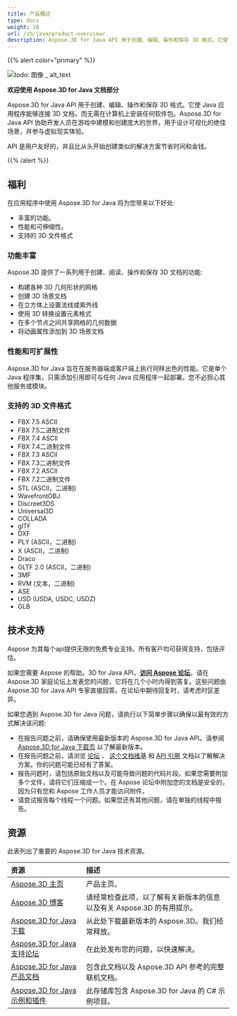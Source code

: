 ```yaml
---
title: 产品概述
type: docs
weight: 10
url: /zh/java/product-overview/
description: Aspose.3D for Java API 用于创建、编辑、操作和保存 3D 格式。它使 Java 应用程序能够连接 3D 文档，而无需在计算机上安装任何软件包。Aspose.3D for Java API 协助开发人员在游戏中建模和创建庞大的世界，用于设计可视化的绝佳场景，并参与虚拟现实体验。
---
```

{{% alert color="primary" %}} 

![todo: 图像 _ alt_text](product-overview_1)

**欢迎使用 Aspose.3D for Java 文档部分**

Aspose.3D for Java API 用于创建、编辑、操作和保存 3D 格式。它使 Java 应用程序能够连接 3D 文档，而无需在计算机上安装任何软件包。Aspose.3D for Java API 协助开发人员在游戏中建模和创建庞大的世界，用于设计可视化的绝佳场景，并参与虚拟现实体验。

API 是用户友好的，并且比从头开始创建类似的解决方案节省时间和金钱。

{{% /alert %}} 
##  **福利**
在应用程序中使用 Aspose.3D for Java 将为您带来以下好处:

- 丰富的功能。
- 性能和可伸缩性。
- 支持的 3D 文件格式
###  **功能丰富**
Aspose.3D 提供了一系列用于创建、阅读、操作和保存 3D 文档的功能:

- 构建各种 3D 几何形状的网格
- 创建 3D 场景文档
- 在立方体上设置法线或紫外线
- 使用 3D 转换设置元素格式
- 在多个节点之间共享网格的几何数据
- 将动画属性添加到 3D 场景文档
###  **性能和可扩展性**
Aspose.3D for Java 旨在在服务器端或客户端上执行同样出色的性能。它是单个 Java 程序集，只需添加引用即可与任何 Java 应用程序一起部署。您不必担心其他服务或模块。
###  **支持的 3D 文件格式**
- FBX 7.5 ASCII
- FBX 7.5二进制文件
- FBX 7.4 ASCII
- FBX 7.4二进制文件
- FBX 7.3 ASCII
- FBX 7.3二进制文件
- FBX 7.2 ASCII
- FBX 7.2二进制文件
- STL (ASCII，二进制)
- WavefrontOBJ
- Discreet3DS
- Universal3D
- COLLADA
- glTF
- DXF
- PLY (ASCII，二进制)
- X (ASCII，二进制)
- Draco
- GLTF 2.0 (ASCII，二进制)
- 3MF
- RVM (文本，二进制)
- ASE
- USD (USDA, USDC, USDZ)
- GLB
##  **技术支持**
Aspose 为其每个api提供无限的免费专业支持。所有客户均可获得支持，包括评估。

如果您需要 Aspose 的帮助。3D for Java API，[**访问 Aspose 论坛**](https://forum.aspose.com/)。请在 Aspose.3D 家庭论坛上发表您的问题，它将在几个小时内得到答复。这些问题由 Aspose.3D for Java API 专家直接回答。在论坛中期待回复时，请考虑时区差异。

如果您遇到 Aspose.3D for Java 问题，请执行以下简单步骤以确保以最有效的方式解决该问题:

- 在报告问题之前，请确保使用最新版本的 Aspose.3D for Java API。请参阅 [Aspose.3D for Java 下载页](https://repository.aspose.com/repo/com/aspose/aspose-3d/) 以了解最新版本。
- 在报告问题之前，请浏览 [论坛](https://forum.aspose.com/c/3d) 、 [这个文档维基](/3d/zh/java/) 和 [API 引用](https://reference.aspose.com/3d/java) 文档以了解解决方案。你的问题可能已经有了答案。
- 报告问题时，请包括原始文档以及可能导致问题的代码片段。如果您需要附加多个文件，请将它们压缩成一个。在 Aspose 论坛中附加您的文档是安全的，因为只有您和 Aspose 工作人员才能访问附件。
- 请尝试报告每个线程一个问题。如果您还有其他问题，请在单独的线程中报告。
##  **资源**
此表列出了重要的 Aspose.3D for Java 技术资源。

|**资源**|**描述**|
| :- | :- |
|[Aspose.3D 主页](https://products.aspose.com/3d/java/)|产品主页。|
|[Aspose.3D 博客](https://blog.aspose.com/category/3d/)|请经常检查此项，以了解有关新版本的信息以及有关 Aspose.3D 的有用提示。|
|[Aspose.3D for Java 下载](https://repository.aspose.com/repo/com/aspose/aspose-3d/)|从此处下载最新版本的 Aspose.3D。我们经常释放。|
|[Aspose.3D for Java 支持论坛](https://forum.aspose.com/c/3d/18)|在此处发布您的问题，以快速解决。|
|[Aspose.3D for Java 产品文档](/3d/zh/java/)|包含此文档以及 Aspose.3D API 参考的完整联机文档。|
|[Aspose.3D for Java 示例和插件](https://github.com/aspose-3d/Aspose.3D-for-Java)|此存储库包含 Aspose.3D for Java 的 C# 示例项目。|

